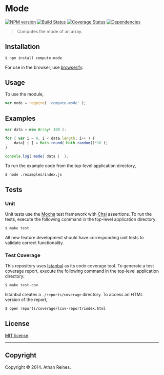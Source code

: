 Mode
===
[![NPM version][npm-image]][npm-url] [![Build Status][travis-image]][travis-url] [![Coverage Status][coveralls-image]][coveralls-url] [![Dependencies][dependencies-image]][dependencies-url]

> Computes the mode of an array.


## Installation

``` bash
$ npm install compute-mode
```

For use in the browser, use [browserify](https://github.com/substack/node-browserify).


## Usage

To use the module,

``` javascript
var mode = require( 'compute-mode' );
```


## Examples

``` javascript
var data = new Array( 100 );

for ( var i = 0; i < data.length; i++ ) {
	data[ i ] = Math.round( Math.random()*10 );
}

console.log( mode( data )  );
```

To run the example code from the top-level application directory,

``` bash
$ node ./examples/index.js
```


## Tests

### Unit

Unit tests use the [Mocha](http://visionmedia.github.io/mocha) test framework with [Chai](http://chaijs.com) assertions. To run the tests, execute the following command in the top-level application directory:

``` bash
$ make test
```

All new feature development should have corresponding unit tests to validate correct functionality.


### Test Coverage

This repository uses [Istanbul](https://github.com/gotwarlost/istanbul) as its code coverage tool. To generate a test coverage report, execute the following command in the top-level application directory:

``` bash
$ make test-cov
```

Istanbul creates a `./reports/coverage` directory. To access an HTML version of the report,

``` bash
$ open reports/coverage/lcov-report/index.html
```


## License

[MIT license](http://opensource.org/licenses/MIT). 


---
## Copyright

Copyright &copy; 2014. Athan Reines.


[npm-image]: http://img.shields.io/npm/v/compute-mode.svg
[npm-url]: https://npmjs.org/package/compute-mode

[travis-image]: http://img.shields.io/travis/compute-io/mode/master.svg
[travis-url]: https://travis-ci.org/compute-io/mode

[coveralls-image]: https://img.shields.io/coveralls/compute-io/mode/master.svg
[coveralls-url]: https://coveralls.io/r/compute-io/mode?branch=master

[dependencies-image]: http://img.shields.io/david/compute-io/mode.svg
[dependencies-url]: https://david-dm.org/compute-io/mode

[dev-dependencies-image]: http://img.shields.io/david/dev/compute-io/mode.svg
[dev-dependencies-url]: https://david-dm.org/dev/compute-io/mode

[github-issues-image]: http://img.shields.io/github/issues/compute-io/mode.svg
[github-issues-url]: https://github.com/compute-io/mode/issues